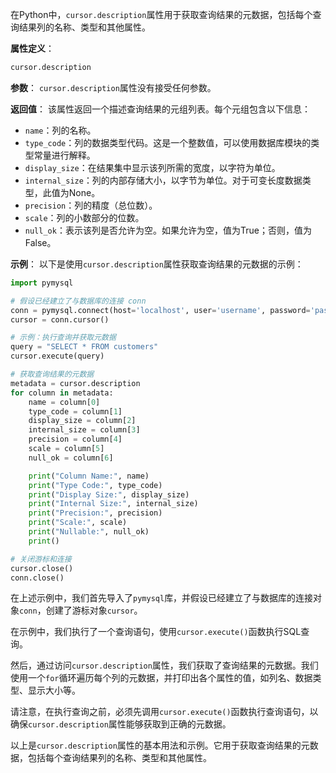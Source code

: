 在Python中，`cursor.description`属性用于获取查询结果的元数据，包括每个查询结果列的名称、类型和其他属性。

**属性定义**：
```python
cursor.description
```

**参数**：
`cursor.description`属性没有接受任何参数。

**返回值**：
该属性返回一个描述查询结果的元组列表。每个元组包含以下信息：
- `name`：列的名称。
- `type_code`：列的数据类型代码。这是一个整数值，可以使用数据库模块的类型常量进行解释。
- `display_size`：在结果集中显示该列所需的宽度，以字符为单位。
- `internal_size`：列的内部存储大小，以字节为单位。对于可变长度数据类型，此值为None。
- `precision`：列的精度（总位数）。
- `scale`：列的小数部分的位数。
- `null_ok`：表示该列是否允许为空。如果允许为空，值为True；否则，值为False。

**示例**：
以下是使用`cursor.description`属性获取查询结果的元数据的示例：

```python
import pymysql

# 假设已经建立了与数据库的连接 conn
conn = pymysql.connect(host='localhost', user='username', password='password', database='mydb')
cursor = conn.cursor()

# 示例：执行查询并获取元数据
query = "SELECT * FROM customers"
cursor.execute(query)

# 获取查询结果的元数据
metadata = cursor.description
for column in metadata:
    name = column[0]
    type_code = column[1]
    display_size = column[2]
    internal_size = column[3]
    precision = column[4]
    scale = column[5]
    null_ok = column[6]

    print("Column Name:", name)
    print("Type Code:", type_code)
    print("Display Size:", display_size)
    print("Internal Size:", internal_size)
    print("Precision:", precision)
    print("Scale:", scale)
    print("Nullable:", null_ok)
    print()

# 关闭游标和连接
cursor.close()
conn.close()
```

在上述示例中，我们首先导入了`pymysql`库，并假设已经建立了与数据库的连接对象`conn`，创建了游标对象`cursor`。

在示例中，我们执行了一个查询语句，使用`cursor.execute()`函数执行SQL查询。

然后，通过访问`cursor.description`属性，我们获取了查询结果的元数据。我们使用一个`for`循环遍历每个列的元数据，并打印出各个属性的值，如列名、数据类型、显示大小等。

请注意，在执行查询之前，必须先调用`cursor.execute()`函数执行查询语句，以确保`cursor.description`属性能够获取到正确的元数据。

以上是`cursor.description`属性的基本用法和示例。它用于获取查询结果的元数据，包括每个查询结果列的名称、类型和其他属性。